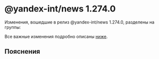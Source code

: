 # @yandex-int/news 1.274.0

<!-- ЧЕЛОВЕЧЕСКОЕ ВСТУПЛЕНИЕ -->

Изменения, вошедшие в релиз @yandex-int/news 1.274.0, разделены на группы:

Все важные изменения подробно описаны [ниже](#Пояснения).

## Пояснения

